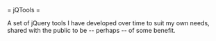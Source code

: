= jQTools =

A set of jQuery tools I have developed over time to suit
my own needs, shared with the public to be -- perhaps --
of some benefit.